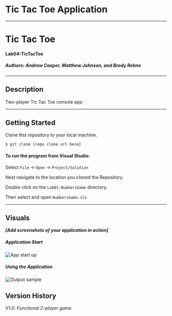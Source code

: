 # Tic Tac Toe Application
----------------------------

# Tic Tac Toe
#### Lab04-TicTacToe
##### *Authors: Andrew Casper, Matthew Johnson, and Brody Rebne*

----------------------------

## Description
Two-player Tic Tac Toe console app

----------------------------

## Getting Started
Clone this repository to your local machine.
```
$ git clone [repo clone url here]
```
#### To run the program from Visual Studio:
Select ```File``` -> ```Open``` -> ```Project/Solution```

Next navigate to the location you cloned the Repository.

Double click on the ```Lab01-NumbersGame``` directory.

Then select and open ```NumbersGame.sln```

----------------------------

## Visuals
***[Add screenshots of your application in action]***

##### Application Start
![App start up](https://i.imgur.com/eK11S3S.png)
##### Using the Application
![Output sample](https://i.imgur.com/9w6h2V6.png)

## Version History

V1.0: *Functional 2-player game*
